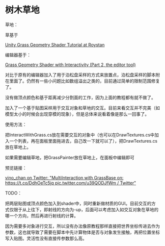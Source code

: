 # 树木草地

草地：

草基于

[Unity Grass Geometry Shader Tutorial at Roystan](https://roystan.net/articles/grass-shader.html)

编辑器基于：

[Grass Geometry Shader with Interactivity (Part 2, the editor tool)](https://www.patreon.com/posts/grass-geometry-2-40077798)

对比于原有的编辑器加入了用于泊松盘采样的方式来放置点，泊松盘采样的脚本附在里面了。仍然有一些小问题比如数组溢出之类的，目前通过简单的限制范围修复了。

没有做顶点颜色和基于距离减少分割面的工作，因为上面的教程都有就不做了。

加入了一个基于贴图采样用于交互对象和草地的交互。目前来看交互并不完美（如模型太小的时候会出现穿模的现象），但是总体来说看着像是那么一回事了。

使用方法：

把InteractWithGrass.cs放在需要交互的对象中（也可以在DrawTextures.cs中加入一个列表，再在面板里面拖进去，自己改一下就可以了），把DrawTextures.cs放在草地上。

如果需要编辑草地，把GrassPainter放在草地上，在面板中编辑即可

预览链接：

[vino_chan on Twitter: "MultiInteraction with GrassBase on: https://t.co/DdhOeTc5jq pic.twitter.com/u39QODJfWm / Twitter"](https://twitter.com/vinochan16/status/1396672533970112519?s=20)

TODO：

把两层贴图或顶点颜色加入到shader中，同时重新做材质的GUI。目前交互的方式仅限于从上往下，即射线的方向为-up，后面可以考虑加入如交互对象在草地的哪一个方向，然后再进行射线的计算。

因为需要多对象进行交互，所以没有办法像原教程那样直接把世界坐标传进去作为参数，这也就导致了需要在脚本中先计算物体是否与对象发生接触，再把位置坐标写入贴图。灵活性没有直接传参数那么高。
